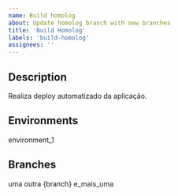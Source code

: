 ```yaml
---
name: Build homolog
about: Update homolog branch with new branches
title: 'Build Homolog'
labels: 'build-homolog'
assignees: ''
---
```


## Description
Realiza deploy automatizado da aplicação.

## Environments
environment_1

## Branches
uma
outra
{branch}
e_mais_uma